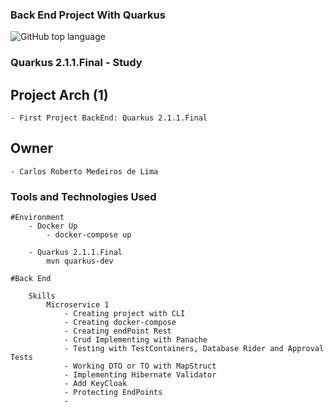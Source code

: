 ### Back End Project With Quarkus

![GitHub top language]("https://img.shields.io/badge/Backend-Java-red")
### Quarkus 2.1.1.Final - Study

## Project Arch (1)
	- First Project BackEnd: Quarkus 2.1.1.Final

## Owner

	- Carlos Roberto Medeiros de Lima

### Tools and Technologies Used ###
	
	#Environment 
		- Docker Up
			- docker-compose up
			
		- Quarkus 2.1.1.Final 
			mvn quarkus-dev

	#Back End
		
		Skills
			Microservice 1 
				- Creating project with CLI
				- Creating docker-compose
				- Creating endPoint Rest
				- Crud Implementing with Panache
				- Testing with TestContainers, Database Rider and Approval Tests
				- Working DTO or TO with MapStruct
				- Implementing Hibernate Validator
				- Add KeyCloak
				- Protecting EndPoints
				- 
				